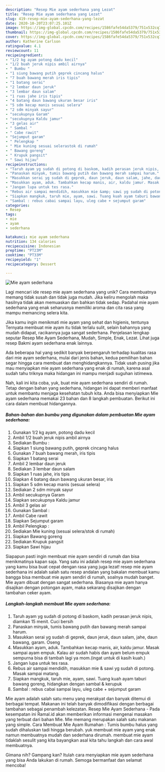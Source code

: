 ```yaml
---
description: "Resep Mie ayam sederhana yang Lezat"
title: "Resep Mie ayam sederhana yang Lezat"
slug: 419-resep-mie-ayam-sederhana-yang-lezat
date: 2020-10-20T23:07:25.101Z
image: https://img-global.cpcdn.com/recipes/1586fafe54da5379/751x532cq70/mie-ayam-sederhana-foto-resep-utama.jpg
thumbnail: https://img-global.cpcdn.com/recipes/1586fafe54da5379/751x532cq70/mie-ayam-sederhana-foto-resep-utama.jpg
cover: https://img-global.cpcdn.com/recipes/1586fafe54da5379/751x532cq70/mie-ayam-sederhana-foto-resep-utama.jpg
author: Katherine Carlson
ratingvalue: 4.1
reviewcount: 11
recipeingredient:
- "1/2 kg ayam potong dadu kecil"
- "1/2 buah jeruk nipis ambil airnya"
- " Bumbu "
- "1 siung bawang putih geprek cincang halus"
- "7 buah bawang merah iris tipis"
- "1 batang serai"
- "2 lembar daun jeruk"
- "3 lembar daun salam"
- "1 ruas jahe iris tipis"
- "4 batang daun bawang ukuran besar iris"
- "5 sdm kecap manis sesuai selera"
- "2 sdm minyak sayur"
- "secukupnya Garam"
- "secukupnya Kaldu jamur"
- "3 gelas air"
- " Sambal "
- " Cabe rawit"
- "Sejumput garam"
- " Pelengkap "
- " Mie kuning sesuai selerastok di rumah"
- " Bawang goreng"
- " Krupuk pangsit"
- " Sawi hijau"
recipeinstructions:
- "Taruh ayam yg sudah di potong di baskom, kadih perasan jeruk nipis, diamkan 15 menit. Cuci bersih"
- "Panaskan minyak, tumis bawang putih dan bawang merah sampai harum."
- "Masukkan serai yg sudah di geprek, daun jeruk, daun salam, jahe, daun bawang, garam. Oseng"
- "Masukkan ayam, aduk. Tambahkan kecap manis, air, kaldu jamur. Masak sampai ayam empuk. Kalau air sudah habis dan ayam belum empuk sempurna bisa di tambah lagi ya mom.(ingat untuk di kasih kuah.)"
- "Jangan lupa untuk tes rasa."
- "Rebus air sampai mendidih, masukkan mie &amp; sawi yg sudah di potong. Masak sampai matang."
- "Siapkan mangkuk, taruh mie, ayam, sawi. Tuang kuah ayam taburi bawang goreng, hidangkan dengan sambal &amp; kerupuk"
- "Sambal : rebus cabai sampai layu, uleg cabe + sejumput garam"
categories:
- Resep
tags:
- mie
- ayam
- sederhana

katakunci: mie ayam sederhana 
nutrition: 134 calories
recipecuisine: Indonesian
preptime: "PT23M"
cooktime: "PT33M"
recipeyield: "1"
recipecategory: Dessert

---
```



![Mie ayam sederhana](https://img-global.cpcdn.com/recipes/1586fafe54da5379/751x532cq70/mie-ayam-sederhana-foto-resep-utama.jpg)

Lagi mencari ide resep mie ayam sederhana yang unik? Cara membuatnya memang tidak susah dan tidak juga mudah. Jika keliru mengolah maka hasilnya tidak akan memuaskan dan bahkan tidak sedap. Padahal mie ayam sederhana yang enak seharusnya memiliki aroma dan cita rasa yang mampu memancing selera kita.

Jika kamu ingin menikmati mie ayam yang sehat dan higienis, tentunya Ternyata membuat mie ayam itu tidak terlalu sulit, selain bahannya yang mudah didapat, racikannya juga sangat sederhana. Penjelasan lengkap seputar Resep Mie Ayam Sederhana, Mudah, Simple, Enak, Lezat. Lihat juga resep Bakmi ayam sederhana enak lainnya.

Ada beberapa hal yang sedikit banyak berpengaruh terhadap kualitas rasa dari mie ayam sederhana, mulai dari jenis bahan, kedua pemilihan bahan segar hingga cara membuat dan menghidangkannya. Tidak usah pusing jika mau menyiapkan mie ayam sederhana yang enak di rumah, karena asal sudah tahu triknya maka hidangan ini mampu menjadi suguhan istimewa.


Nah, kali ini kita coba, yuk, buat mie ayam sederhana sendiri di rumah. Tetap dengan bahan yang sederhana, hidangan ini dapat memberi manfaat untuk membantu menjaga kesehatan tubuh kita. Anda bisa menyiapkan Mie ayam sederhana memakai 23 bahan dan 8 langkah pembuatan. Berikut ini cara dalam membuat hidangannya.

<!--inarticleads1-->

##### Bahan-bahan dan bumbu yang digunakan dalam pembuatan Mie ayam sederhana:

1. Gunakan 1/2 kg ayam, potong dadu kecil
1. Ambil 1/2 buah jeruk nipis ambil airnya
1. Sediakan  Bumbu :
1. Siapkan 1 siung bawang putih, geprek cincang halus
1. Gunakan 7 buah bawang merah, iris tipis
1. Siapkan 1 batang serai
1. Ambil 2 lembar daun jeruk
1. Sediakan 3 lembar daun salam
1. Siapkan 1 ruas jahe, iris tipis
1. Siapkan 4 batang daun bawang ukuran besar, iris
1. Siapkan 5 sdm kecap manis (sesuai selera)
1. Sediakan 2 sdm minyak sayur
1. Ambil secukupnya Garam
1. Siapkan secukupnya Kaldu jamur
1. Ambil 3 gelas air
1. Gunakan  Sambal :
1. Ambil  Cabe rawit
1. Siapkan Sejumput garam
1. Ambil  Pelengkap :
1. Sediakan  Mie kuning (sesuai selera/stok di rumah)
1. Siapkan  Bawang goreng
1. Sediakan  Krupuk pangsit
1. Siapkan  Sawi hijau


Siapapun pasti ingin membuat mie ayam sendiri di rumah dan bisa menikmatinya kapan saja. Yang satu ini adalah resep mie ayam sederhana yang kamu bisa buat cepat dengan rasa yang juga lezat! resep mie ayam sederhana ini adalah salah satu resep andalan yang bakalan membuat kamu bangga bisa membuat mie ayam sendiri di rumah, soalnya mudah banget. Mie ayam dibuat dengan sangat sederhana. Biasanya mie ayam hanya disajikan dengan potongan ayam, maka sekarang disajikan dengan tambahan ceker ayam. 

<!--inarticleads2-->

##### Langkah-langkah membuat Mie ayam sederhana:

1. Taruh ayam yg sudah di potong di baskom, kadih perasan jeruk nipis, diamkan 15 menit. Cuci bersih
1. Panaskan minyak, tumis bawang putih dan bawang merah sampai harum.
1. Masukkan serai yg sudah di geprek, daun jeruk, daun salam, jahe, daun bawang, garam. Oseng
1. Masukkan ayam, aduk. Tambahkan kecap manis, air, kaldu jamur. Masak sampai ayam empuk. Kalau air sudah habis dan ayam belum empuk sempurna bisa di tambah lagi ya mom.(ingat untuk di kasih kuah.)
1. Jangan lupa untuk tes rasa.
1. Rebus air sampai mendidih, masukkan mie &amp; sawi yg sudah di potong. Masak sampai matang.
1. Siapkan mangkuk, taruh mie, ayam, sawi. Tuang kuah ayam taburi bawang goreng, hidangkan dengan sambal &amp; kerupuk
1. Sambal : rebus cabai sampai layu, uleg cabe + sejumput garam


Mie ayam adalah salah satu menu yang merakyat dan banyak ditemui di berbagai tempat. Makanan ini telah banyak dimodifikasi dengan berbagai tambahan sebagai penambah kelezatan. Resep Mie Ayam Sederhana - Pada kesempatan ini Ramal.id akan memberikan informasi mengenai masakan yang terbuat dari bahan Mie. Mie memang merupakan salah satu makanan yang simple. Cara Membuat Mie Ayam Rumahan : Tumis bumbu halus yang sudah dihaluskan tadi hingga berubah. yuk membuat mie ayam yang enak namun membuatnya mudah dan sederhana dirumah. membuat mie ayam tidaklah sesulit yang kita bayangkan asal kita tahu langkah dan cara awal membuatnya. 

Gimana nih? Gampang kan? Itulah cara menyiapkan mie ayam sederhana yang bisa Anda lakukan di rumah. Semoga bermanfaat dan selamat mencoba!
